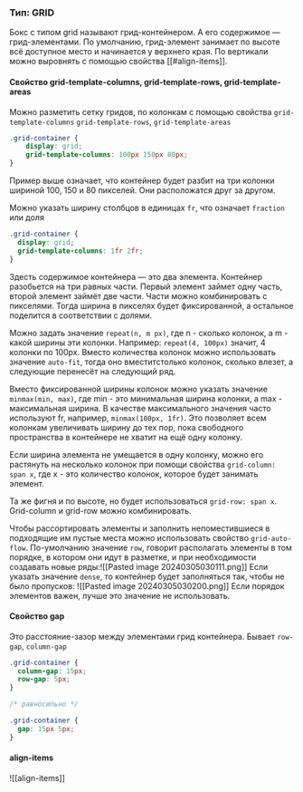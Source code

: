 ### Тип: GRID
Бокс с типом grid называют грид-контейнером. А его содержимое — грид-элементами. По умолчанию, грид-элемент занимает по высоте всё доступное место и начинается у верхнего края. По вертикали можно выровнять с помощью свойства [[#align-items]].

#### Свойство grid-template-columns, grid-template-rows, grid-template-areas
Можно разметить сетку гридов, по колонкам с помощью свойства `grid-template-columns` `grid-template-rows`, `grid-template-areas`
```css
.grid-container {
	display: grid;
	grid-template-columns: 100px 150px 80px;
}
```
Пример выше означает, что контейнер будет разбит на три колонки шириной 100, 150 и 80 пикселей. Они расположатся друг за другом.

Можно указать ширину столбцов в единицах `fr`, что означает `fraction` или доля
```css
.grid-container {
  display: grid;
  grid-template-columns: 1fr 2fr;
}
```
Здесть содержимое контейнера — это два элемента. Контейнер разобьется на три равных части. Первый элемент займет одну часть, второй элемент займёт две части.
Части можно комбинировать с пикселями. Тогда ширина в пикселях будет фиксированной, а остальное поделится в соответствии с долями.

Можно задать значение `repeat(n, m px)`, где n - сколько колонок, а m - какой ширины эти колонки. Например: `repeat(4, 100px)` значит, 4 колонки по 100px. Вместо количества колонок можно использовать значение `auto-fit`, тогда оно вместитстолько колонок, сколько влезет, а следующие перенесёт на следующий ряд.

Вместо фиксированной ширины колонок можно указать значение `minmax(min, max)`, где min - это минимальная ширина колонки, а max - максимальная ширина. В качестве максимального значения часто используют fr, например, `minmax(100px, 1fr)`. Это позволяет всем колонкам увеличивать ширину до тех пор, пока свободного пространства в контейнере не хватит на ещё одну колонку.

Если ширина элемента не умещается в одну колонку, можно его растянуть на несколько колонок при помощи свойства `grid-column: span x`, где x - это количество колонок, которое будет занимать элемент.

Та же фигня и по высоте, но будет использоваться `grid-row: span x`. Grid-column и grid-row можно комбинировать.

Чтобы рассортировать элементы и заполнить непоместившиеся в подходящие им пустые места можно использовать свойство `grid-auto-flow`. По-умолчанию значение `row`, говорит располагать элементы в том порядке, в котором они идут в разметке, и при необходимости создавать новые ряды:![[Pasted image 20240305030111.png]]
Если указать значение `dense`, то контейнер будет заполняться так, чтобы не было пропусков: ![[Pasted image 20240305030200.png]]
Если порядок элементов важен, лучше это значение не использовать.


#### Свойство gap
Это расстояние-зазор между элементами грид контейнера. Бывает `row-gap`, `column-gap`
```css
.grid-container {
  column-gap: 15px;
  row-gap: 5px;
}

/* равносильно */

.grid-container {
  gap: 15px 5px;
}
```
#### align-items
![[align-items]]